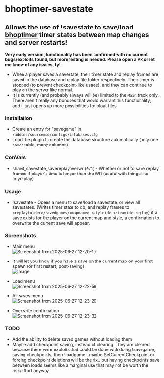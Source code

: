 # bhoptimer-savestate
## Allows the use of !savestate to save/load [bhoptimer](https://github.com/shavitush/bhoptimer) timer states between map changes and server restarts!

**Very early version, functionality has been confirmed with no current bugs/exploits found, but more testing is needed. Please open a PR or let me know of any issues, ty!**

- When a player saves a savestate, their timer state and replay frames are saved in the database and replay file folder respectively. Their timer is stopped (to prevent checkpoint-like usage), and they can continue to play on the server like normal.
- It is currently (and probably always will be) limited to the `Main` track only. There aren't really any bonuses that would warrant this functionality, and it just opens up more possibilities for bloat files.

### Installation
- Create an entry for "savegame" in `/addons/sourcemod/configs/databases.cfg`
- Load the plugin to create the database structure automatically (only one `saves` table, many columns)

### ConVars
- shavit_savestate_savereplayoverwr (`0/1`) - Whether or not to save replay frames if player's time is longer than the WR (useful with things like !myreplay)

### Usage
- !savestate - Opens a menu to save/load a savestate, or view all savestates. (Writes timer state to db, and replay frames to `<replayfolder>/savedgames/<mapname>_<styleid>_<steamid>.replay`) if a save exists for the player on the current map and style, a confirmation to overwrite the current save will appear.

### Screenshots
- Main menu
<br>![Screenshot from 2025-06-27 12-20-10](https://github.com/user-attachments/assets/032c0baf-20de-428b-aad1-97145bd24e94)


- It will let you know if you have a save on the current map on your first spawn (or first restart, post-saving)
<br>![image](https://github.com/user-attachments/assets/becbbd01-2600-47dc-8488-46f3e24c056d)


- Load menu
<br>![Screenshot from 2025-06-27 12-22-59](https://github.com/user-attachments/assets/7b62ebc3-c802-4bab-a353-88e5197ad2b6)


- All saves menu
<br>![Screenshot from 2025-06-27 12-23-20](https://github.com/user-attachments/assets/d8c3867c-ec6a-4dc2-88e3-fc1fe70dbe5c)

- Overwrite confirmation
<br>![Screenshot from 2025-06-27 12-23-32](https://github.com/user-attachments/assets/d9a16c76-3514-4574-ae3c-e45a18288bd0)


### TODO
- Add the ability to delete saved games without loading them
- Maybe add checkpoint saving, instead of clearing. They are cleared because there were exploits that could be done with doing !savegame, saving checkpoints, then !loadgame.. maybe SetCurrentCheckpoint or forcing checkpoint deletions will be the fix.. but having checkpoints save between loads seems like a marginal use that may not be worth the risk/effort anyway
